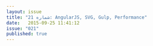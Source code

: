 ```yaml
---
layout: issue
title: "شماره 21: AngularJS, SVG, Gulp, Performance"
date:   2015-09-25 11:41:12
issue: "021"
published: true
---
```

